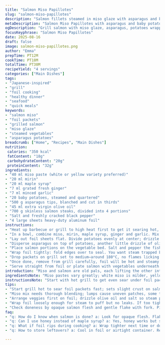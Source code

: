 ```yaml
---
title: "Salmon Miso Papillotes"
slug: "salmon-miso-papillotes"
description: "Salmon fillets steamed in miso glaze with asparagus and baby potatoes, wrapped in foil. Miso mixed with mirin, honey, fresh ginger, garlic. Cooked on medium heat until fish flakes easily. Asparagus blanched first; potatoes cut into quarters. Olive oil drizzled on vegetables before enclosing. Foil packets trap steam, infuse flavors. No skin on salmon, seasoned with salt and pepper. Simple but bold umami and sweet tones. Quick cooking, watch for opaque fish flesh and firm texture to gauge doneness."
metaDescription: "Salmon Miso Papillotes with asparagus and baby potatoes steamed in foil. Sweet, savory miso glaze coats tender salmon, quick grill, rich umami flavors burst."
ogDescription: "Grill salmon with miso glaze, asparagus, potatoes wrapped in foil. Steam traps flavor, flaky fish signals doneness. Quick, bold, smoky umami in one foil packet."
focusKeyphrase: "Salmon Miso Papillotes"
date: 2025-08-16
draft: false
image: salmon-miso-papillotes.png
author: "Emma"
prepTime: PT12M
cookTime: PT18M
totalTime: PT30M
recipeYield: "4 servings"
categories: ["Main Dishes"]
tags:
- "Japanese-inspired"
- "grill"
- "foil cooking"
- "healthy dinner"
- "seafood"
- "quick meals"
keywords:
- "salmon miso"
- "foil packets"
- "grilled salmon"
- "miso glaze"
- "steamed vegetables"
- "asparagus potatoes"
breadcrumb: ["Home", "Recipes", "Main Dishes"]
nutrition: 
 calories: "350 kcal"
 fatContent: "18g"
 carbohydrateContent: "20g"
 proteinContent: "32g"
ingredients:
- "40 ml miso paste (white or yellow variety preferred)"
- "20 ml mirin"
- "20 ml maple syrup"
- "7 ml grated fresh ginger"
- "7 ml minced garlic"
- "20 baby potatoes, steamed and quartered"
- "500 g asparagus tips, blanched and cut in thirds"
- "45 ml extra virgin olive oil"
- "700 g skinless salmon steaks, divided into 4 portions"
- "Salt and freshly cracked black pepper"
- "4 large sheets heavy-duty aluminum foil"
instructions:
- "Heat up barbecue or grill to high heat first to get it searing hot, about 10 minutes. You want that initial blast so it can quickly set the foil packets."
- "In a bowl, combine miso, mirin, maple syrup, ginger and garlic. Mix well until thick and fragrant. The honey swap to maple brings earthiness, less cloying."
- "Lay out foil sheets flat. Divide potatoes evenly at center; drizzle them with a good splash of olive oil, season well with salt and pepper, they’ll soak in steam."
- "Disperse asparagus on top of potatoes, another little drizzle of olive oil. The oil helps prevent sticking and adds richness under the steam cover."
- "Place salmon portions on the vegetable bed. Salt and pepper the fish surface lightly. Spoon on a generous layer of miso mix over each piece. You want something saucy but not drowning."
- "Wrap foil tightly: fold edges over to seal. You want steam trapped but a bit of room inside to puff up, doesn’t have to be vacuum tight. Avoid foil tearing."
- "Drop packets on grill set to medium—around 180°C, no flames licking the foil. Cook 15-18 minutes depending on salmon thickness. Look for opaque, flaky flesh—poke gently with fork."
- "Once done, remove from grill carefully, foil will be hot and steamy. Let rest a minute before opening; aromas of sweet miso and garlic burst out instantly."
- "Serve straight from foil or plate salmon with vegetables underneath. Sauce clings to fish; potatoes absorb flavorful juices. Texture contrast sharp from asparagus crunch."
introduction: "Miso and salmon are old pals, each lifting the other into savory territory with a sweet-spicy tease. Tried it loads of times; some ended up mushy or bitter, but the foil method really locks moisture and flavor. Also swapped honey for maple recently—less sweet, deeper. Blanching asparagus is key, else charred bitterness kills it. Potatoes need pre-cooking or you end up with hard bites. Foil technique tricks? Don’t wrap too tight; let steam balloon inside for tender fish and steamed veg. Fish thickness, heat, and smoking variations from the grill mean eyeball the doneness, fish should flake gently. Essential cook sense over exact timing. Quick, smoky, aromatic, no-fuss one foil dinner to get in your rotation."
ingredientsNote: "Miso pastes vary greatly; white miso is milder, yellow adds slight sharpness. Pick what suits mood but avoid red if possible—too salty. Mirin adds subdued sweetness and thin glaze texture. Maple syrup subbing honey means a touch less sweet yet that earthly maple tone. Fresh garlic and ginger shouldn't be too coarse, evenly minced to release aromatic oils and bite. Asparagus must be blanched to soften slightly but keep snap—otherwise stark bitterness creeps. Using extra virgin olive oil adds fruity richness but can swap to toasted sesame oil for nutty depth. Potatoes must be cooked ahead; steam, boil, or microwave so they’re tender before foil. Salmon ideally skinless here to avoid chewy foil stick and overcooked skin. Aluminum foil heavy-duty preferred to prevent tearing with steam pressure. Some use parchment but foil conducts heat better for this trick."
instructionsNote: "Start with hot grill to get even sear under foil packets—sets a slight crust on fish edges without direct flame flare. Mix miso glaze thoroughly—lumps of paste cause uneven cooking and flavor pockets. Assemble veggies on foil first, drizzle oil and salt so they absorb steam and fat, locking moisture and seasoning. Lay fish atop veggies prevents direct hot foil contact which can toughen flesh. Seal foil loosely while letting steam build inside; trying to squeeze packets tight kills steam and dries fish. Medium heat is crucial; too high flame scorches foil and bites fish edges. Watch for juices bubbling inside foil, that’s steam buildup sign. Salmon done when flesh turns opaque and flakes with slight touch, pinkish inside hints undercooked. Rest in foil after cooking locks in juices and keeps warm. Opening foil off-heat avoids steam burns. Serve from packet or plate foil juices spooned on fish and veg for full flavor. If lacking grill, oven at 190°C works but adjust time and crispness lower. Cleanup easy—foil discs at hand prevent mess."
tips:
- "Start grill hot to sear foil packets fast; sets slight crust on salmon edges but avoid flare-ups. Medium heat after prevents burning foil. Watch foil bubbles for steam buildup, reveals cooking progress."
- "Miso mix needs thorough blending; lumps cause uneven patches, some too salty, others bland. Maple syrup swap cuts sweetness, adds earthiness. Adjust ginger and garlic finely minced to spread aroma evenly."
- "Arrange veggies first on foil; drizzle olive oil and salt so steam penetrates, avoids dryness. Lay salmon on top to stop direct foil heat toughening fish flesh. Potatoes pre-steamed, asparagus blanched keeps texture sharp."
- "Wrap foil loosely enough for steam to puff but no leaks. If too tight, fish dries. Foil tearing lets steam escape, longer cook or dried edges. Heavy-duty foil best for pressure and easy folding without tears."
- "Check doneness by opaque salmon flesh and gentle flake with fork. Pink indicates undercook; overcook feels dry. Rest in foil a minute off heat to lock juices in. Opening foil slowly to avoid steam burns."
faq:
- "q: How do I know when salmon is done? a: Look for opaque flesh. Flake gently with fork. Pink inside means needs more. Touch feels firmer but not stiff. Steam inside foil helps cook evenly. Timing varies."
- "q: Can I use honey instead of maple syrup? a: Yes, honey works but sweeter. Maple adds earthier note. Both mix well with miso, balance saltiness. Adjust amount for taste. Could try brown sugar too, less liquid."
- "q: What if foil rips during cooking? a: Wrap tighter next time or double fold edges. Tears let steam out, fish dries faster. Use heavy-duty foil only. Keep edges sealed but leave room inside to puff."
- "q: How to store leftovers? a: Cool in foil or airtight container. Refrigerate up to 2 days. Reheat foil packets in oven or microwave gently. Avoid grilling again, dries fish. Potatoes reheat well, asparagus can get softer."

---
```

